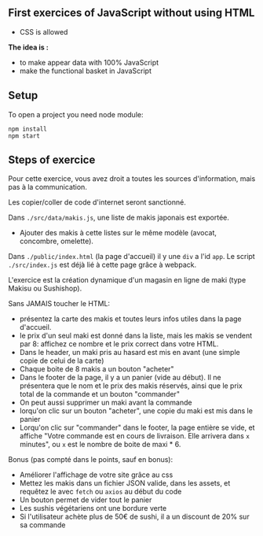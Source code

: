 ## First exercices of JavaScript without using HTML

- CSS is allowed

**The idea is :**
- to make appear data with 100% JavaScript 
- make the functional basket in JavaScript

## Setup
To open a project you need node module:

```
npm install
npm start
```

## Steps of exercice

Pour cette exercice, vous avez droit a toutes les sources d'information, mais pas à la communication.

Les copier/coller de code d'internet seront sanctionné.

Dans `./src/data/makis.js`, une liste de makis japonais est exportée.

- Ajouter des makis à cette listes sur le même modèle (avocat, concombre, omelette).

Dans `./public/index.html` (la page d'accueil) il y une `div` a l'id `app`. Le script `./src/index.js` est déjà lié à cette page grâce à webpack.

L'exercice est la création dynamique d'un magasin en ligne de maki (type Makisu ou Sushishop).

Sans JAMAIS toucher le HTML:

- présentez la carte des makis et toutes leurs infos utiles dans la page d'accueil.
- le prix d'un seul maki est donné dans la liste, mais les makis se vendent par 8: affichez ce nombre et le prix correct dans votre HTML.
- Dans le header, un maki pris au hasard est mis en avant (une simple copie de celui de la carte)
- Chaque boite de 8 makis a un bouton "acheter"
- Dans le footer de la page, il y a un panier (vide au début). Il ne présentera que le nom et le prix des makis réservés, ainsi que le prix total de la commande et un bouton "commander"
- On peut aussi supprimer un maki avant la commande
- lorqu'on clic sur un bouton "acheter", une copie du maki est mis dans le panier
- Lorqu'on clic sur "commander" dans le footer, la page entière se vide, et affiche "Votre commande est en cours de livraison. Elle arrivera dans `x` minutes", ou `x` est le nombre de boite de maxi \* 6.

Bonus (pas compté dans le points, sauf en bonus):
- Améliorer l'affichage de votre site grâce au css
- Mettez les makis dans un fichier JSON valide, dans les assets, et requêtez le avec `fetch` ou `axios` au début du code
- Un bouton permet de vider tout le panier
- Les sushis végétariens ont une bordure verte
- Si l'utilisateur achète plus de 50€ de sushi, il a un discount de 20% sur sa commande
